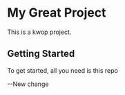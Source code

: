 # My Great Project
This is a kwop project.

## Getting Started
To get started, all you need is this repo

--New change